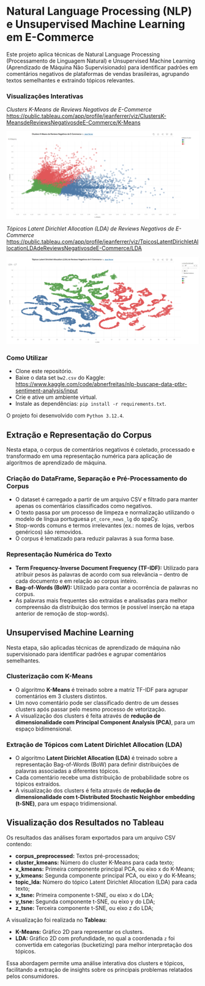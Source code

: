 # Natural Language Processing (NLP) e Unsupervised Machine Learning em E-Commerce

Este projeto aplica técnicas de Natural Language Processing (Processamento de Linguagem Natural) e Unsupervised Machine Learning (Aprendizado de Máquina Não Supervisionado) para identificar padrões em comentários negativos de plataformas de vendas brasileiras, agrupando textos semelhantes e extraindo tópicos relevantes.

### Visualizações Interativas

*Clusters K-Means de Reviews Negativos de E-Commerce*  
https://public.tableau.com/app/profile/jeanferrer/viz/ClustersK-MeansdeReviewsNegativosdeE-Commerce/K-Means

![K-Means](imgs/KMeans.png)

*Tópicos Latent Dirichlet Allocation (LDA) de Reviews Negativos de E-Commerce*  
https://public.tableau.com/app/profile/jeanferrer/viz/TpicosLatentDirichletAllocationLDAdeReviewsNegativosdeE-Commerce/LDA

![LDA](imgs/LDA.png)

### Como Utilizar

- Clone este repositório.
- Baixe o data set `bw2.csv` do Kaggle: https://www.kaggle.com/code/abnerfreitas/nlp-buscape-data-ptbr-sentiment-analysis/input
- Crie e ative um ambiente virtual.
- Instale as dependências: `pip install -r requirements.txt`.

O projeto foi desenvolvido com `Python 3.12.4`.

## Extração e Representação do Corpus

Nesta etapa, o corpus de comentários negativos é coletado, processado e transformado em uma representação numérica para aplicação de algoritmos de aprendizado de máquina.

### Criação do DataFrame, Separação e Pré-Processamento do Corpus

- O dataset é carregado a partir de um arquivo CSV e filtrado para manter apenas os comentários classificados como negativos.
- O texto passa por um processo de limpeza e normalização utilizando o modelo de língua portuguesa `pt_core_news_lg` do spaCy.
- Stop-words comuns e termos irrelevantes (ex.: nomes de lojas, verbos genéricos) são removidos.
- O corpus é lematizado para reduzir palavras à sua forma base.

### Representação Numérica do Texto

- **Term Frequency-Inverse Document Frequency (TF-IDF):** Utilizado para atribuir pesos às palavras de acordo com sua relevância – dentro de cada documento e em relação ao corpus inteiro.
- **Bag-of-Words (BoW):** Utilizado para contar a ocorrência de palavras no corpus.
- As palavras mais frequentes são extraídas e analisadas para melhor compreensão da distribuição dos termos (e possível inserção na etapa anterior de remoção de stop-words).

## Unsupervised Machine Learning

Nesta etapa, são aplicadas técnicas de aprendizado de máquina não supervisionado para identificar padrões e agrupar comentários semelhantes.

### Clusterização com K-Means

- O algoritmo **K-Means** é treinado sobre a matriz TF-IDF para agrupar comentários em 3 clusters distintos.
- Um novo comentário pode ser classificado dentro de um desses clusters após passar pelo mesmo processo de vetorização.
- A visualização dos clusters é feita através de **redução de dimensionalidade com Principal Component Analysis (PCA)**, para um espaço bidimensional.

### Extração de Tópicos com Latent Dirichlet Allocation (LDA)

- O algoritmo **Latent Dirichlet Allocation (LDA)** é treinado sobre a representação Bag-of-Words (BoW) para definir distribuições de palavras associadas a diferentes tópicos.
- Cada comentário recebe uma distribuição de probabilidade sobre os tópicos extraídos.
- A visualização dos clusters é feita através de **redução de dimensionalidade com t-Distributed Stochastic Neighbor embedding (t-SNE)**, para um espaço tridimensional.

## Visualização dos Resultados no Tableau

Os resultados das análises foram exportados para um arquivo CSV contendo:

- **corpus_preprocessed:** Textos pré-processados;
- **cluster_kmeans:** Número do cluster K-Means para cada texto;
- **x_kmeans:** Primeira componente principal PCA, ou eixo x do K-Means;
- **y_kmeans:** Segunda componente principal PCA, ou eixo y do K-Means;
- **topic_lda:** Número do tópico Latent Dirichlet Allocation (LDA) para cada texto;
- **x_tsne:** Primeira componente t-SNE, ou eixo x do LDA;
- **y_tsne:** Segunda componente t-SNE, ou eixo y do LDA;
- **z_tsne:** Terceira componente t-SNE, ou eixo z do LDA;

A visualização foi realizada no **Tableau**:

- **K-Means:** Gráfico 2D para representar os clusters.
- **LDA:** Gráfico 2D com profundidade, no qual a coordenada `z` foi convertida em categorias (bucketizing) para melhor interpretação dos tópicos.

Essa abordagem permite uma análise interativa dos clusters e tópicos, facilitando a extração de insights sobre os principais problemas relatados pelos consumidores.
